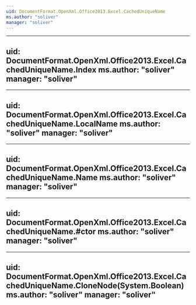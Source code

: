 ```yaml
---
uid: DocumentFormat.OpenXml.Office2013.Excel.CachedUniqueName
ms.author: "soliver"
manager: "soliver"
---
```


---
uid: DocumentFormat.OpenXml.Office2013.Excel.CachedUniqueName.Index
ms.author: "soliver"
manager: "soliver"
---

---
uid: DocumentFormat.OpenXml.Office2013.Excel.CachedUniqueName.LocalName
ms.author: "soliver"
manager: "soliver"
---

---
uid: DocumentFormat.OpenXml.Office2013.Excel.CachedUniqueName.Name
ms.author: "soliver"
manager: "soliver"
---

---
uid: DocumentFormat.OpenXml.Office2013.Excel.CachedUniqueName.#ctor
ms.author: "soliver"
manager: "soliver"
---

---
uid: DocumentFormat.OpenXml.Office2013.Excel.CachedUniqueName.CloneNode(System.Boolean)
ms.author: "soliver"
manager: "soliver"
---
